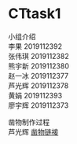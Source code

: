 # CTtask1

小组介绍	<br/>
李果 2019112392	<br/>
张伟琪 2019112382	<br/>
熊宇新 2019112380	<br/>
赵一冰 2019112377	<br/>
芦光辉 2019112378	<br/>
黄娟   2019112393	<br/>
廖宇辉 2019112373	<br/>
	
凿物制作过程	<br/>
芦光辉 [凿物链接](https://zaowu.fun/p/606060ff234c46320e6d2bb2)